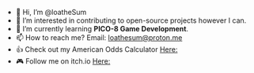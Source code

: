 - 👋 Hi, I’m @loatheSum
- 👀 I’m interested in contributing to open-source projects however I can.
- 🌱 I’m currently learning **PICO-8 Game Development**.
- 📫 How to reach me? Email: loathesum@proton.me
- 👍 Check out my American Odds Calculator [Here:](https://americanoddscalc.w3spaces.com/)
- 🎮 Follow me on itch.io [Here:](https://loathesum.itch.io/)

<!---
loatheSum/loatheSum is a ✨ special ✨ repository because its `README.md` (this file) appears on your GitHub profile.
You can click the Preview link to take a look at your changes.
--->
